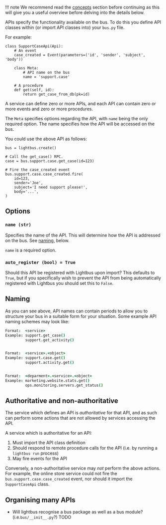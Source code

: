 
!!! note
    We recommend read the [concepts](concepts.md) section before continuing
    as this will give you a useful overview before delving into the details
    below.

APIs specify the functionality available on the bus. To do this you
define API classes within (or import API classes into) your `bus.py` file.

For example:

```python3
class SupportCaseApi(Api):
    # An event
    case_created = Event(parameters=('id', 'sender', 'subject', 'body'))

    class Meta:
        # API name on the bus
        name = 'support.case'

    # A procedure
    def get(self, id):
        return get_case_from_db(pk=id)
```

A service can define zero or more APIs, and each API can contain
zero or more events and zero or more procedures.

The `Meta` specifies options regarding the API, with `name` being
the only required option. The name specifies how the API will be
accessed on the bus.

You could use the above API as follows:

```python3
bus = lightbus.create()

# Call the get_case() RPC.
case = bus.support.case.get_case(id=123)

# Fire the case_created event
bus.support.case.case_created.fire(
    id=123,
    sender='Joe',
    subject='I need support please!',
    body='...',
)
```

## Options

### `name (str)`

Specifies the name of the API. This will determine how the API is addressed
on the bus. See [naming](#naming), below.

`name` is a required option.

### `auto_register (bool) = True`

Should this API be registered with Lightbus upon import? This defaults to `True`,
but if you specifically wish to prevent the API from being automatically
registered with Lightbus you should set this to `False`.

## Naming

As you can see above, API names can contain periods to allow you
to structure your bus in a suitable form for your situation.
Some example API naming schemes may look like:

```coffeescript
Format:  <service>
Example: support.get_case()
         support.get_activity()


Format:  <service>.<object>
Example: support.case.get()
         support.activity.get()


Format:  <deparment>.<service>.<object>
Example: marketing.website.stats.get()
         ops.monitoring.servers.get_status()
```

## Authoritative and non-authoritative

The service which defines an API is *authoritative* for that API, and as
such can perform some actions that are not allowed by services accessing the API.

A service which is authoritative for an API:

1. Must import the API class definition
2. Should respond to remote procedure calls for the API
   (i.e. by running a `lightbus run` process)
3. May fire events for the API

Conversely, a non-authoritative service may *not* perform the above actions.
For example, the online store service could not fire the `bus.support.case.case_created`
event, nor should it import the `SupportCaseApi` class.

## Organising many APIs

* Will lightbus recognise a bus package as well as a bus module?
  (i.e.`bus/__init__.py`?) TODO



